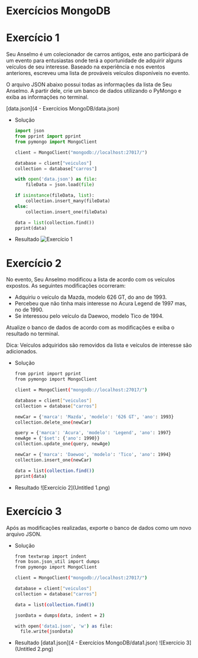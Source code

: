 # Exercícios MongoDB

# Exercício 1

Seu Anselmo é um colecionador de carros antigos, este ano participará de um evento para entusiastas onde terá a oportunidade de adquirir alguns veículos de seu interesse. Baseado na experiência e nos eventos anteriores, escreveu uma lista de prováveis veículos disponíveis no evento.

O arquivo JSON abaixo possui todas as informações da lista de Seu Anselmo. A partir dele, crie um banco de dados utilizando o PyMongo e exiba as informações no terminal.

[data.json](4 - Exercícios MongoDB/data.json)

- Solução

  ```python
  import json
  from pprint import pprint
  from pymongo import MongoClient

  client = MongoClient("mongodb://localhost:27017/")

  database = client["veiculos"]
  collection = database["carros"]

  with open('data.json') as file:
      fileData = json.load(file)

  if isinstance(fileData, list):
      collection.insert_many(fileData)
  else:
      collection.insert_one(fileData)

  data = list(collection.find())
  pprint(data)
  ```

- Resultado
  ![Exercício 1](Untitled.png)

# Exercício 2

No evento, Seu Anselmo modificou a lista de acordo com os veículos expostos. As seguintes modificações ocorreram:

- Adquiriu o veículo da Mazda, modelo 626 GT, do ano de 1993.
- Percebeu que não tinha mais interesse no Acura Legend de 1997 mas, no de 1990.
- Se interessou pelo veículo da Daewoo, modelo Tico de 1994.

Atualize o banco de dados de acordo com as modificações e exiba o resultado no terminal.

Dica: Veículos adquiridos são removidos da lista e veículos de interesse são adicionados.

- Solução

  ```bash
  from pprint import pprint
  from pymongo import MongoClient

  client = MongoClient("mongodb://localhost:27017/")

  database = client["veiculos"]
  collection = database["carros"]

  newCar = {'marca': 'Mazda', 'modelo': '626 GT', 'ano': 1993}
  collection.delete_one(newCar)

  query = {'marca': 'Acura', 'modelo': 'Legend', 'ano': 1997}
  newAge = {'$set': {'ano': 1990}}
  collection.update_one(query, newAge)

  newCar = {'marca': 'Daewoo', 'modelo': 'Tico', 'ano': 1994}
  collection.insert_one(newCar)

  data = list(collection.find())
  pprint(data)
  ```

- Resultado
  ![Exercício 2](Untitled 1.png)

# Exercício 3

Após as modificações realizadas, exporte o banco de dados como um novo arquivo JSON.

- Solução

  ```bash
  from textwrap import indent
  from bson.json_util import dumps
  from pymongo import MongoClient

  client = MongoClient("mongodb://localhost:27017/")

  database = client["veiculos"]
  collection = database["carros"]

  data = list(collection.find())

  jsonData = dumps(data, indent = 2)

  with open('data1.json', 'w') as file:
    file.write(jsonData)
  ```

- Resultado
  [data1.json](4 - Exercícios MongoDB/data1.json)
  ![Exercício 3](Untitled 2.png)
